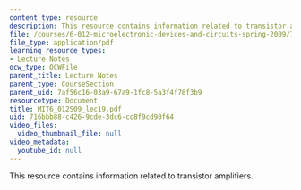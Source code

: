 ```yaml
---
content_type: resource
description: This resource contains information related to transistor amplifiers.
file: /courses/6-012-microelectronic-devices-and-circuits-spring-2009/716bbb88c4269cde3dc6cc8f9cd90f64_MIT6_012S09_lec19.pdf
file_type: application/pdf
learning_resource_types:
- Lecture Notes
ocw_type: OCWFile
parent_title: Lecture Notes
parent_type: CourseSection
parent_uid: 7af56c16-03a9-67a9-1fc8-5a3f4f78f3b9
resourcetype: Document
title: MIT6_012S09_lec19.pdf
uid: 716bbb88-c426-9cde-3dc6-cc8f9cd90f64
video_files:
  video_thumbnail_file: null
video_metadata:
  youtube_id: null
---
```

This resource contains information related to transistor amplifiers.

